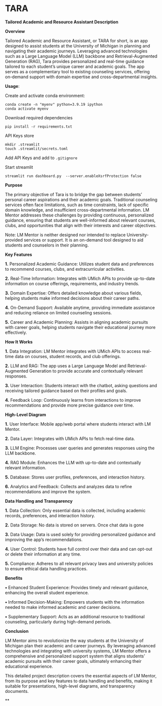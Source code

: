 # TARA

**Tailored Academic and Resource Assistant Description**

**Overview**

Tailored Academic and Resource Assistant, or TARA for short, is an app designed to assist students at the University of Michigan in planning and navigating their academic journeys. Leveraging advanced technologies such as a Large Language Model (LLM) backbone and Retrieval-Augmented Generation (RAG), Tara provides personalized and real-time guidance tailored to each student’s unique career and academic goals. The app serves as a complementary tool to existing counseling services, offering on-demand support with domain expertise and cross-departmental insights.

**Usage**:

Create and activate conda environment:

```
conda create -n "myenv" python=3.9.19 ipython
conda activate myenv
```

Download required dependencies

```
pip install -r requirements.txt
```

API Keys store
```
mkdir .streamlit
touch .streamlit/secrets.toml
```
Add API Keys and add to `.gitignore`

Start streamlit

```
streamlit run dashboard.py  --server.enableXsrfProtection false
```

**Purpose**

The primary objective of Tara is to bridge the gap between students’ personal career aspirations and their academic goals. Traditional counseling services often face limitations, such as time constraints, lack of specific domain knowledge, and insufficient cross-departmental information. LM Mentor addresses these challenges by providing continuous, personalized guidance, ensuring that students are well-informed about relevant courses, clubs, and opportunities that align with their interests and career objectives.

Note: LM Mentor is neither designed nor intended to replace University-provided services or support. It is an on-demand tool designed to aid students and counselors in their planning.

**Key Features**

 **1.**	Personalized Academic Guidance: Utilizes student data and preferences to recommend courses, clubs, and extracurricular activities.

 **2.** Real-Time Information: Integrates with UMich APIs to provide up-to-date information on course offerings, requirements, and industry trends.

 **3.**	Domain Expertise: Offers detailed knowledge about various fields, helping students make informed decisions about their career paths.

 **4.**	On-Demand Support: Available anytime, providing immediate assistance and reducing reliance on limited counseling sessions.

 **5.**	Career and Academic Planning: Assists in aligning academic pursuits with career goals, helping students navigate their educational journey more effectively.

**How It Works**

 **1.**	Data Integration: LM Mentor integrates with UMich APIs to access real-time data on courses, student records, and club offerings.

 **2.**	LLM and RAG: The app uses a Large Language Model and Retrieval-Augmented Generation to provide accurate and contextually relevant responses.

 **3.**	User Interaction: Students interact with the chatbot, asking questions and receiving tailored guidance based on their profiles and goals.

 **4.**	Feedback Loop: Continuously learns from interactions to improve recommendations and provide more precise guidance over time.

**High-Level Diagram**

 **1.**	User Interface: Mobile app/web portal where students interact with LM Mentor.

 **2.**	Data Layer: Integrates with UMich APIs to fetch real-time data.

 **3.**	LLM Engine: Processes user queries and generates responses using the LLM backbone.

 **4.**	RAG Module: Enhances the LLM with up-to-date and contextually relevant information.

 **5.**	Database: Stores user profiles, preferences, and interaction history.

 **6.**	Analytics and Feedback: Collects and analyzes data to refine recommendations and improve the system.

**Data Handling and Transparency**

 **1.**	Data Collection: Only essential data is collected, including academic records, preferences, and interaction history.

 **2.**	Data Storage: No data is stored on servers. Once chat data is gone

 **3.**	Data Usage: Data is used solely for providing personalized guidance and improving the app’s recommendations.

 **4.**	User Control: Students have full control over their data and can opt-out or delete their information at any time.

 **5.**	Compliance: Adheres to all relevant privacy laws and university policies to ensure ethical data handling practices.

**Benefits**

 **•**	Enhanced Student Experience: Provides timely and relevant guidance, enhancing the overall student experience.

 **•**	Informed Decision-Making: Empowers students with the information needed to make informed academic and career decisions.

 **•**	Supplementary Support: Acts as an additional resource to traditional counseling, particularly during high-demand periods.

**Conclusion**

LM Mentor aims to revolutionize the way students at the University of Michigan plan their academic and career journeys. By leveraging advanced technologies and integrating with university systems, LM Mentor offers a comprehensive and personalized support system that aligns students’ academic pursuits with their career goals, ultimately enhancing their educational experience.

This detailed project description covers the essential aspects of LM Mentor, from its purpose and key features to data handling and benefits, making it suitable for presentations, high-level diagrams, and transparency documents.

**
